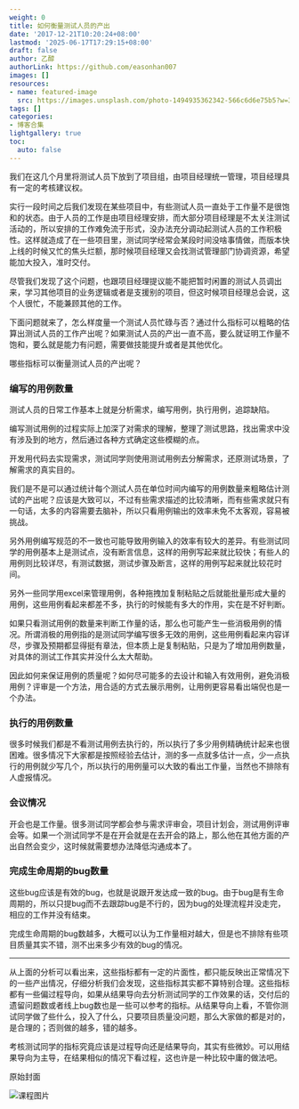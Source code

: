 ```yaml
---
weight: 0
title: 如何衡量测试人员的产出
date: '2017-12-21T10:20:24+08:00'
lastmod: '2025-06-17T17:29:15+08:00'
draft: false
author: 乙醇
authorLink: https://github.com/easonhan007
images: []
resources:
- name: featured-image
  src: https://images.unsplash.com/photo-1494935362342-566c6d6e75b5?w=300
tags: []
categories:
- 博客合集
lightgallery: true
toc:
  auto: false
---
```




我们在这几个月里将测试人员下放到了项目组，由项目经理统一管理，项目经理具有一定的考核建议权。

实行一段时间之后我们发现在某些项目中，有些测试人员一直处于工作量不是很饱和的状态。由于人员的工作是由项目经理安排，而大部分项目经理是不太关注测试活动的，所以安排的工作难免流于形式，没办法充分调动起测试人员的工作积极性。这样就造成了在一些项目里，测试同学经常会某段时间没啥事情做，而版本快上线的时候又忙的焦头烂额，那时候项目经理又会找测试管理部门协调资源，希望能加大投入，准时交付。

尽管我们发现了这个问题，也跟项目经理提议能不能把暂时闲置的测试人员调出来，学习其他项目的业务逻辑或者是支援别的项目，但这时候项目经理总会说，这个人很忙，不能兼顾其他的工作。

下面问题就来了，怎么样度量一个测试人员忙碌与否？通过什么指标可以粗略的估算出测试人员的工作产出呢？如果测试人员的产出一直不高，要么就证明工作量不饱和，要么就是能力有问题，需要做技能提升或者是其他优化。

哪些指标可以衡量测试人员的产出呢？

### 编写的用例数量

测试人员的日常工作基本上就是分析需求，编写用例，执行用例，追踪缺陷。

编写测试用例的过程实际上加深了对需求的理解，整理了测试思路，找出需求中没有涉及到的地方，然后通过各种方式确定这些模糊的点。

开发用代码去实现需求，测试同学则使用测试用例去分解需求，还原测试场景，了解需求的真实目的。

我们是不是可以通过统计每个测试人员在单位时间内编写的用例数量来粗略估计测试的产出呢？应该是大致可以，不过有些需求描述的比较清晰，而有些需求就只有一句话，太多的内容需要去脑补，所以只看用例输出的效率未免不太客观，容易被挑战。

另外用例编写规范的不一致也可能导致用例输入的效率有较大的差异。有些测试同学的用例基本上是测试点，没有断言信息，这样的用例写起来就比较快；有些人的用例则比较详尽，有测试数据，测试步骤及断言，这样的用例写起来就比较花时间。

另外一些同学用excel来管理用例，各种拖拽加复制粘贴之后就能批量形成大量的用例，这些用例看起来都差不多，执行的时候能有多大的作用，实在是不好判断。

如果只看测试用例的数量来判断工作量的话，那么也可能产生一些消极用例的情况。所谓消极的用例指的是测试同学编写很多无效的用例，这些用例看起来内容详尽，步骤及预期都显得挺有章法，但本质上是复制粘贴，只是为了增加用例数量，对具体的测试工作其实并没什么太大帮助。

因此如何来保证用例的质量呢？如何尽可能多的去设计和输入有效用例，避免消极用例？评审是一个方法，用合适的方式去展示用例，让用例更容易看出端倪也是一个办法。


### 执行的用例数量

很多时候我们都是不看测试用例去执行的，所以执行了多少用例精确统计起来也很困难。很多情况下大家都是按照经验去估计，测的多一点就多估计一点，少一点执行的用例就少写几个，所以执行的用例量可以大致的看出工作量，当然也不排除有人虚报情况。

### 会议情况

开会也是工作量。很多测试同学都会参与需求评审会，项目计划会，测试用例评审会等。如果一个测试同学不是在开会就是在去开会的路上，那么他在其他方面的产出自然会变少，这时候就需要想办法降低沟通成本了。

### 完成生命周期的bug数量

这些bug应该是有效的bug，也就是说跟开发达成一致的bug。由于bug是有生命周期的，所以只提bug而不去跟踪bug是不行的，因为bug的处理流程并没走完，相应的工作并没有结束。

完成生命周期的bug数越多，大概可以认为工作量相对越大，但是也不排除有些项目质量其实不错，测不出来多少有效的bug的情况。


---------

从上面的分析可以看出来，这些指标都有一定的片面性，都只能反映出正常情况下的一些产出情况，仔细分析我们会发现，这些指标其实都不算特别合理。这些指标都有一些偏过程导向，如果从结果导向去分析测试同学的工作效果的话，交付后的遗留问题数或者线上bug数也是一些可以参考的指标。从结果导向上看，不管你测试同学做了些什么，投入了什么，只要项目质量没问题，那么大家做的都是对的，是合理的；否则做的越多，错的越多。

考核测试同学的指标究竟应该是过程导向还是结果导向，其实有些微妙。可以用结果导向为主导，在结果相似的情况下看过程，这也许是一种比较中庸的做法吧。




原始封面

![课程图片](https://images.unsplash.com/photo-1494935362342-566c6d6e75b5?w=300)

